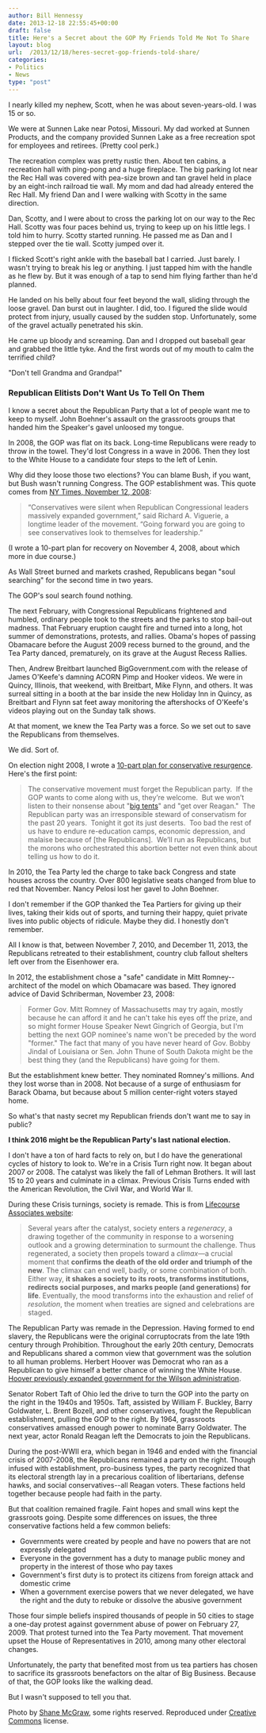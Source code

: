 ```yaml
---
author: Bill Hennessy
date: 2013-12-18 22:55:45+00:00
draft: false
title: Here's a Secret about the GOP My Friends Told Me Not To Share
layout: blog
url:  /2013/12/18/heres-secret-gop-friends-told-share/
categories:
- Politics
- News
type: "post"
---
```


I nearly killed my nephew, Scott, when he was about seven-years-old. I was 15 or so.

We were at Sunnen Lake near Potosi, Missouri. My dad worked at Sunnen Products, and the company provided Sunnen Lake as a free recreation spot for employees and retirees. (Pretty cool perk.)

The recreation complex was pretty rustic then. About ten cabins, a recreation hall with ping-pong and a huge fireplace. The big parking lot near the Rec Hall was covered with pea-size brown and tan gravel held in place by an eight-inch railroad tie wall. My mom and dad had already entered the Rec Hall. My friend Dan and I were walking with Scotty in the same direction.

Dan, Scotty, and I were about to cross the parking lot on our way to the Rec Hall. Scotty was four paces behind us, trying to keep up on his little legs. I told him to hurry. Scotty started running. He passed me as Dan and I stepped over the tie wall. Scotty jumped over it.

I flicked Scott's right ankle with the baseball bat I carried. Just barely. I wasn't trying to break his leg or anything. I just tapped him with the handle as he flew by. But it was enough of a tap to send him flying farther than he'd planned.

He landed on his belly about four feet beyond the wall, sliding through the loose gravel. Dan burst out in laughter. I did, too. I figured the slide would protect from injury, usually caused by the sudden stop. Unfortunately, some of the gravel actually penetrated his skin.

He came up bloody and screaming. Dan and I dropped out baseball gear and grabbed the little tyke. And the first words out of my mouth to calm the terrified child?

"Don't tell Grandma and Grandpa!"


### Republican Elitists Don't Want Us To Tell On Them


I know a secret about the Republican Party that a lot of people want me to keep to myself. John Boehner's assault on the grassroots groups that handed him the Speaker's gavel unloosed my tongue.

In 2008, the GOP was flat on its back. Long-time Republicans were ready to throw in the towel. They'd lost Congress in a wave in 2006. Then they lost to the White House to a candidate four steps to the left of Lenin.

Why did they loose those two elections? You can blame Bush, if you want, but Bush wasn't running Congress. The GOP establishment was. This quote comes from [NY Times, November 12, 2008](https://thecaucus.blogs.nytimes.com/2008/11/07/conservatives-cite-defeats-as-reason-to-move-right/):


> “Conservatives were silent when Republican Congressional leaders massively expanded government,” said Richard A. Viguerie, a longtime leader of the movement. “Going forward you are going to see conservatives look to themselves for leadership.”


(I wrote a 10-part plan for recovery on November 4, 2008, about which more in due course.)

As Wall Street burned and markets crashed, Republicans began "soul searching" for the second time in two years.

The GOP's soul search found nothing.

The next February, with Congressional Republicans frightened and humbled, ordinary people took to the streets and the parks to stop bail-out madness. That February eruption caught fire and turned into a long, hot summer of demonstrations, protests, and rallies. Obama's hopes of passing Obamacare before the August 2009 recess burned to the ground, and the Tea Party danced, prematurely, on its grave at the August Recess Rallies.

Then, Andrew Breitbart launched BigGovernment.com with the release of James O'Keefe's damning ACORN Pimp and Hooker videos. We were in Quincy, Illinois, that weekend, with Breitbart, Mike Flynn, and others. It was surreal sitting in a booth at the bar inside the new Holiday Inn in Quincy, as Breitbart and Flynn sat feet away monitoring the aftershocks of O'Keefe's videos playing out on the Sunday talk shows.

At that moment, we knew the Tea Party was a force. So we set out to save the Republicans from themselves.

We did. Sort of.

On election night 2008, I wrote a [10-part plan for conservative resurgence](https://hennessysview.com/2008/11/04/now-what/).  Here's the first point:


> The conservative movement must forget the Republican party.  If the GOP wants to come along with us, they’re welcome.  But we won’t listen to their nonsense about "[big tents](https://hennessysview.com/2008/02/05/why-vote-republican/)" and "get over Reagan."  The Republican party was an irresponsible steward of conservatism for the past 20 years.  Tonight it got its just deserts.  Too bad the rest of us have to endure re-education camps, economic depression, and malaise because of [the Republicans].  We’ll run as Republicans, but the morons who orchestrated this abortion better not even think about telling us how to do it.


In 2010, the Tea Party led the charge to take back Congress and state houses across the country. Over 800 legislative seats changed from blue to red that November. Nancy Pelosi lost her gavel to John Boehner.

I don't remember if the GOP thanked the Tea Partiers for giving up their lives, taking their kids out of sports, and turning their happy, quiet private lives into public objects of ridicule. Maybe they did. I honestly don't remember.

All I know is that, between November 7, 2010, and December 11, 2013, the Republicans retreated to their establishment, country club fallout shelters left over from the Eisenhower era.

In 2012, the establishment chose a "safe" candidate in Mitt Romney--architect of the model on which Obamacare was based. They ignored advice of David Schriberman, November 23, 2008:


> Former Gov. Mitt Romney of Massachusetts may try again, mostly because he can afford it and he can't take his eyes off the prize, and so might former House Speaker Newt Gingrich of Georgia, but I'm betting the next GOP nominee's name won't be preceded by the word "former." The fact that many of you have never heard of Gov. Bobby Jindal of Louisiana or Sen. John Thune of South Dakota might be the best thing they (and the Republicans) have going for them.


But the establishment knew better. They nominated Romney's millions. And they lost worse than in 2008. Not because of a surge of enthusiasm for Barack Obama, but because about 5 million center-right voters stayed home.

So what's that nasty secret my Republican friends don't want me to say in public?

**I think 2016 might be the Republican Party's last national election.**

I don't have a ton of hard facts to rely on, but I do have the generational cycles of history to look to. We're in a Crisis Turn right now. It began about 2007 or 2008. The catalyst was likely the fall of Lehman Brothers. It will last 15 to 20 years and culminate in a climax. Previous Crisis Turns ended with the American Revolution, the Civil War, and World War II.

During these Crisis turnings, society is remade. This is from [Lifecourse Associates website](https://www.lifecourse.com/about/method/where-we-are-today.html):


> Several years after the catalyst, society enters a _regeneracy_, a drawing together of the community in response to a worsening outlook and a growing determination to surmount the challenge. Thus regenerated, a society then propels toward a _climax_—a crucial moment that **confirms the death of the old order and triumph of the new**. The climax can end well, badly, or some combination of both. Either way, **it shakes a society to its roots, transforms institutions, redirects social purposes, and marks people (and generations) for life**. Eventually, the mood transforms into the exhaustion and relief of _resolution_, the moment when treaties are signed and celebrations are staged.


The Republican Party was remade in the Depression. Having formed to end slavery, the Republicans were the original corruptocrats from the late 19th century through Prohibition. Throughout the early 20th century, Democrats and Republicans shared a common view that government was the solution to all human problems. Herbert Hoover was Democrat who ran as a Republican to give himself a better chance of winning the White House. [Hoover previously expanded government for the Wilson administration](https://hennessysview.com/2012/03/24/how-herbert-hoover-launched-cardinal-nation/).

Senator Robert Taft of Ohio led the drive to turn the GOP into the party on the right in the 1940s and 1950s. Taft, assisted by William F. Buckley, Barry Goldwater, L. Brent Bozell, and other conservatives, fought the Republican establishment, pulling the GOP to the right. By 1964, grassroots conservatives amassed enough power to nominate Barry Goldwater. The next year, actor Ronald Reagan left the Democrats to join the Republicans.

During the post-WWII era, which began in 1946 and ended with the financial crisis of 2007-2008, the Republicans remained a party on the right. Though infused with establishment, pro-business types, the party recognized that its electoral strength lay in a precarious coalition of libertarians, defense hawks, and social conservatives--all Reagan voters. These factions held together because people had faith in the party.

But that coalition remained fragile. Faint hopes and small wins kept the grassroots going. Despite some differences on issues, the three conservative factions held a few common beliefs:



  * Governments were created by people and have no powers that are not expressly delegated
  * Everyone in the government has a duty to manage public money and property in the interest of those who pay taxes
  * Government's first duty is to protect its citizens from foreign attack and domestic crime
  * When a government exercise powers that we never delegated, we have the right and the duty to rebuke or dissolve the abusive government

Those four simple beliefs inspired thousands of people in 50 cities to stage a one-day protest against government abuse of power on February 27, 2009. That protest turned into the Tea Party movement. That movement upset the House of Representatives in 2010, among many other electoral changes.

Unfortunately, the party that benefited most from us tea partiers has chosen to sacrifice its grassroots benefactors on the altar of Big Business. Because of that, the GOP looks like the walking dead.

But I wasn't supposed to tell you that.

Photo by [Shane McGraw](https://www.flickr.com/photos/darkseid/), some rights reserved. Reproduced under [Creative Commons](https://creativecommons.org/licenses/by/2.0/legalcode) license.
